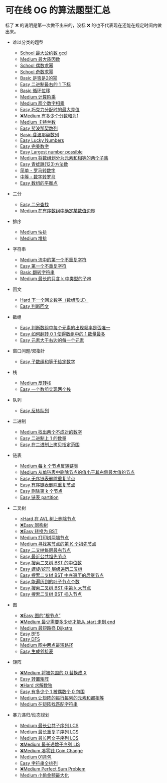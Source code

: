 # 可在线 OG 的算法题型汇总

标了 ❌ 的说明是第一次做不出来的，没标 ❌ 的也不代表现在还能在规定时间内做出来。

- 难以分类的题型
    - [School 最大公约数 gcd](https://practice.geeksforgeeks.org/problems/gcd-of-two-numbers3459/0)
    - [Medium 最大质因数](https://practice.geeksforgeeks.org/problems/largest-prime-factor2601/1)
    - [School 偶数求幂](https://practice.geeksforgeeks.org/problems/power-of-pow-even-number5440/1?page=4&difficulty[]=-2&sortBy=submissions)
    - [School 奇数求幂](https://practice.geeksforgeeks.org/problems/power-of-pow-odd-numbers1103/1?page=5&difficulty[]=-2&sortBy=submissions)
    - [Basic 是否是2的幂](https://practice.geeksforgeeks.org/problems/power-of-2-1587115620/1)
    - [Easy 二进制最右的 1 下标](https://practice.geeksforgeeks.org/problems/find-first-set-bit-1587115620/1)
    - [Basic 循环位移](https://practice.geeksforgeeks.org/problems/rotate-bits4524/1)
    - [Medium 计算阶乘](https://practice.geeksforgeeks.org/problems/power-of-numbers-1587115620/1)
    - [Medium 两个数字相乘](https://practice.geeksforgeeks.org/problems/multiply-two-strings/1)
    - [Easy 巧克力分配时的最大差值](https://practice.geeksforgeeks.org/problems/chocolate-distribution-problem3825/1)
    - [❌Medium 有多少个分数和为1](https://practice.geeksforgeeks.org/problems/fraction-pairs-with-sum-1/1)
    - [Medium 卡特兰数](https://practice.geeksforgeeks.org/problems/nth-catalan-number0817/1)
    - [Easy 斐波那契数列](https://practice.geeksforgeeks.org/problems/nth-fibonacci-number1335/1)
    - [Basic 斐波那契数列](https://practice.geeksforgeeks.org/problems/print-first-n-fibonacci-numbers1002/1)
    - [Easy Lucky Numbers](https://practice.geeksforgeeks.org/problems/lucky-numbers2911/1)
    - [Easy 完美数字](https://practice.geeksforgeeks.org/problems/perfect-numbers3207/1)
    - [Easy Largest number possible](https://practice.geeksforgeeks.org/problems/largest-number-possible5028/1)
    - [Medium 将数组划分为元素和相等的两个子集](https://practice.geeksforgeeks.org/problems/subset-sum-problem2014/1)
    - [Easy 青蛙跳(123)方法数](https://practice.geeksforgeeks.org/problems/count-number-of-hops-1587115620/1)
    - [简单 - 罗马转数字](https://leetcode.cn/problems/roman-to-integer/submissions/)
    - [中等 - 数字转罗马](https://leetcode.cn/problems/integer-to-roman/submissions/)
    - [Easy 数组的平衡点](https://practice.geeksforgeeks.org/problems/equilibrium-point-1587115620/1)

- 二分
    - [Easy 二分查找](https://practice.geeksforgeeks.org/problems/number-of-occurrence2259/1)
    - [Medium 在有序数组中确定某数值边界](https://practice.geeksforgeeks.org/problems/first-and-last-occurrences-of-x3116/1)

- 排序
    - [Medium 快排](https://practice.geeksforgeeks.org/problems/quick-sort/1)
    - [Medium 堆排](https://practice.geeksforgeeks.org/problems/heap-sort/1)

- 字符串
    - [Medium 流中的第一个不重复字符](https://practice.geeksforgeeks.org/problems/first-non-repeating-character-in-a-stream1216/1)
    - [Easy 第一个不重复字符](https://practice.geeksforgeeks.org/problems/non-repeating-character-1587115620/1)
    - [Basic 翻转字符串](https://practice.geeksforgeeks.org/problems/reverse-a-string/1)
    - [Medium 最长的只含 k 中类型的子串](https://practice.geeksforgeeks.org/problems/longest-k-unique-characters-substring0853/1)
- 回文
    - [Hard 下一个回文数字（数组形式）](https://practice.geeksforgeeks.org/problems/next-smallest-palindrome4740/1)
    - [Easy 判断回文](https://practice.geeksforgeeks.org/problems/palindrome-string0817/1)

- 数组
    - [Easy 判断数组中每个元素的出现频率是否唯一](https://practice.geeksforgeeks.org/problems/unique-frequencies-of-not/1)
    - [Easy 如何翻转 0 1 使得数组中的 1 数量最多](https://practice.geeksforgeeks.org/problems/flip-bits0240/1)
    - [Easy 元素大于右边的每一个元素](https://practice.geeksforgeeks.org/problems/leaders-in-an-array-1587115620/1)

- 窗口问题/双指针
    - [Easy 子数组和等于给定数字](https://practice.geeksforgeeks.org/problems/subarray-with-given-sum-1587115621/1)

- 栈
    - [Medium 反转栈](https://practice.geeksforgeeks.org/problems/reverse-a-stack/1)
    - [Easy 一个数组实现两个栈](https://practice.geeksforgeeks.org/problems/implement-two-stacks-in-an-array/1)

- 队列
    - [Easy 反转队列](https://practice.geeksforgeeks.org/problems/queue-reversal/1)

- 二进制
    - [Medium 找出两个不成对的数字](https://practice.geeksforgeeks.org/problems/finding-the-numbers0215/1)
    - [Easy 二进制上 1 的数量](https://practice.geeksforgeeks.org/problems/set-bits0143/1)
    - [Easy 在二进制上拷贝指定范围](https://practice.geeksforgeeks.org/problems/copy-set-bits-in-range0623/1)

- 链表
    - [Medium 每 k 个节点反转链表](https://practice.geeksforgeeks.org/problems/reverse-a-linked-list-in-groups-of-given-size/1)
    - [Medium 从单链表中删除节点的值小于其右侧最大值的节点](https://practice.geeksforgeeks.org/problems/delete-nodes-having-greater-value-on-right/1)
    - [Easy 无序链表删除重复节点](https://practice.geeksforgeeks.org/problems/remove-duplicates-from-an-unsorted-linked-list/1)
    - [Easy 有序链表删除重复节点](https://practice.geeksforgeeks.org/problems/remove-duplicate-element-from-sorted-linked-list/1)
    - [Easy 删除第 k 个节点](https://practice.geeksforgeeks.org/problems/delete-a-node-in-single-linked-list/1)
    - [Easy 链表 partition](https://practice.geeksforgeeks.org/problems/given-a-linked-list-of-0s-1s-and-2s-sort-it/1)

- 二叉树
    - [×Hard 在 AVL 树上删除节点](https://practice.geeksforgeeks.org/problems/avl-tree-deletion/1)
    - [❌Easy 同构树](https://practice.geeksforgeeks.org/problems/check-if-tree-is-isomorphic/1)
    - [❌Easy 转换为 BST](https://practice.geeksforgeeks.org/problems/binary-tree-to-bst/1)
    - [Medium 打印树两端节点](https://practice.geeksforgeeks.org/problems/leftmost-and-rightmost-nodes-of-binary-tree/1)
    - [Medium 寻找某节点的第 K 个祖先节点](https://practice.geeksforgeeks.org/problems/kth-ancestor-in-a-tree/1)
    - [Easy 二叉树每层最右节点](https://practice.geeksforgeeks.org/problems/right-view-of-binary-tree/1)
    - [Easy 最近公共祖先节点](https://practice.geeksforgeeks.org/problems/lowest-common-ancestor-in-a-bst/1)
    - [Easy 搜索二叉树 BST 的中位数](https://practice.geeksforgeeks.org/problems/median-of-bst/1)
    - [Easy 螺旋/蛇形 层级遍历二叉树](https://practice.geeksforgeeks.org/problems/level-order-traversal-in-spiral-form/1)
    - [Easy 搜索二叉树 BST 中序遍历的后继节点](https://practice.geeksforgeeks.org/problems/inorder-successor-in-bst/1)
    - [Easy 能遍历到的叶子节点个数](https://practice.geeksforgeeks.org/problems/leaf-under-budget/1)
    - [Easy 搜索二叉树 BST 中第 k 大节点](https://practice.geeksforgeeks.org/problems/kth-largest-element-in-bst/1)
    - [Easy 搜索二叉树 BST 插入节点]([Title](https://practice.geeksforgeeks.org/problems/insert-a-node-in-a-bst/1))

- 图
    - [❌Easy 图的“根节点”](https://practice.geeksforgeeks.org/problems/mother-vertex/1)
    - [❌Medium 最少需要多少步才能从 start 走到 end](https://practice.geeksforgeeks.org/problems/minimum-multiplications-to-reach-end/1)
    - [Medium 最短路径 Dijkstra](https://practice.geeksforgeeks.org/problems/shortest-path-in-undirected-graph/1)
    - [Easy BFS](https://practice.geeksforgeeks.org/problems/bfs-traversal-of-graph/1)
    - [Easy DFS](https://practice.geeksforgeeks.org/problems/depth-first-traversal-for-a-graph/1)
    - [Medium 图中两点最短路径](https://practice.geeksforgeeks.org/problems/shortest-source-to-destination-path3544/1)
    - [Easy 生成邻接表](https://practice.geeksforgeeks.org/problems/print-adjacency-list-1587115620/1)

- 矩阵
    - [❌Medium 将被包围的 O 替换成 X](https://practice.geeksforgeeks.org/problems/replace-os-with-xs0052/1)
    - [Easy 转置矩阵](https://practice.geeksforgeeks.org/problems/transpose-of-matrix-1587115621/1)
    - [❌Hard 求解数独](https://practice.geeksforgeeks.org/problems/solve-the-sudoku-1587115621/1)
    - [Easy 有多少个 1 被偶数个 0 包围](https://practice.geeksforgeeks.org/problems/surround-the-1s2505/1)
    - [Medium 让矩阵的每行每列的元素和都相等](https://practice.geeksforgeeks.org/problems/make-matrix-beautiful-1587115620/1)
    - [Medium 在矩阵找匹配字符串](https://practice.geeksforgeeks.org/problems/find-the-string-in-grid0111/1)

- 暴力递归/动态规划
    - [Medium 最长公共子序列 LCS](https://practice.geeksforgeeks.org/problems/longest-common-subsequence-1587115620/1)
    - [Medium 最长重复子序列 LCS](https://practice.geeksforgeeks.org/problems/longest-repeating-subsequence2004/1)
    - [Medium 最长回文子序列 LCS](https://practice.geeksforgeeks.org/problems/longest-palindromic-subsequence-1612327878/1)
    - [❌Medium 最长递增子序列 LIS](https://practice.geeksforgeeks.org/problems/longest-increasing-subsequence-1587115620/1)
    - [❌Medium 凑零钱 Coin Change](https://practice.geeksforgeeks.org/problems/coin-change2448/1)
    - [Medium 01背包](https://practice.geeksforgeeks.org/problems/0-1-knapsack-problem0945/1)
    - [Easy 字符串全排列](https://practice.geeksforgeeks.org/problems/permutations-of-a-given-string-1587115620/1)
    - [❌Medium Perfect Sum Problem](https://practice.geeksforgeeks.org/problems/perfect-sum-problem5633/1)
    - [Medium 小偷金额最大化](https://practice.geeksforgeeks.org/problems/stickler-theif-1587115621/1)
